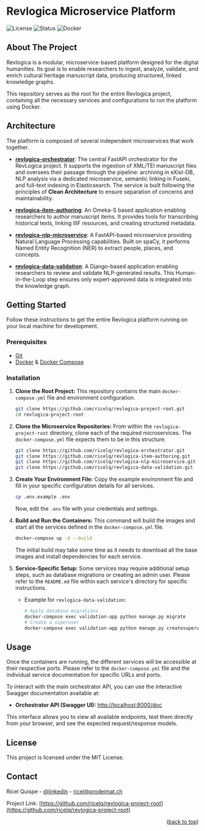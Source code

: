 <a id="readme-top"></a>

# Revlogica Microservice Platform

![License](https://img.shields.io/badge/license-MIT-blue.svg)
![Status](https://img.shields.io/badge/status-in%20development-orange.svg)
![Docker](https://img.shields.io/badge/docker-%230db7ed.svg?style=for-the-badge&logo=docker&logoColor=white)

## About The Project

Revlogica is a modular, microservice-based platform designed for the digital humanities. Its goal is to enable researchers to ingest, analyze, validate, and enrich cultural heritage manuscript data, producing structured, linked knowledge graphs.

This repository serves as the root for the entire Revlogica project, containing all the necessary services and configurations to run the platform using Docker.

## Architecture

The platform is composed of several independent microservices that work together.

- [**revlogica-orchestrator**](./revlogica-orchestrator/): The central FastAPI orchestrator for the RevLogica project. It supports the ingestion of XML/TEI manuscript files and oversees their passage through the pipeline: archiving in eXist-DB, NLP analysis via a dedicated microservice, semantic linking in Fuseki, and full-text indexing in Elasticsearch. The service is built following the principles of **Clean Architecture** to ensure separation of concerns and maintainability.

- [**revlogica-item-authoring**](./revlogica-item-authoring/): An Omeka-S based application enabling researchers to author manuscript items. It provides tools for transcribing historical texts, linking IIIF resources, and creating structured metadata.

- [**revlogica-nlp-microservice**](./revlogica-nlp-microservice/): A FastAPI-based microservice providing Natural Language Processing capabilities. Built on spaCy, it performs Named Entity Recognition (NER) to extract people, places, and concepts.

- [**revlogica-data-validation**](./revlogica-data-validation/): A Django-based application enabling researchers to review and validate NLP-generated results. This Human-in-the-Loop step ensures only expert-approved data is integrated into the knowledge graph.

## Getting Started

Follow these instructions to get the entire Revlogica platform running on your local machine for development.

### Prerequisites

- [Git](https://git-scm.com/)
- [Docker](https://www.docker.com/products/docker-desktop) & [Docker Compose](https://docs.docker.com/compose/)

### Installation

1.  **Clone the Root Project:**
    This repository contains the main `docker-compose.yml` file and environment configuration.

    ```bash
    git clone https://github.com/ricelq/revlogica-project-root.git
    cd revlogica-project-root
    ```

2.  **Clone the Microservice Repositories:**
    From within the `revlogica-project-root` directory, clone each of the required microservices. The `docker-compose.yml` file expects them to be in this structure.

    ```bash
    git clone https://github.com/ricelq/revlogica-orchestrator.git
    git clone https://github.com/ricelq/revlogica-item-authoring.git
    git clone https://github.com/ricelq/revlogica-nlp-microservice.git
    git clone https://github.com/ricelq/revlogica-data-validation.git
    ```

3.  **Create Your Environment File:**
    Copy the example environment file and fill in your specific configuration details for all services.

    ```bash
    cp .env.example .env
    ```

    Now, edit the `.env` file with your credentials and settings.

4.  **Build and Run the Containers:**
    This command will build the images and start all the services defined in the `docker-compose.yml` file.

    ```bash
    docker-compose up -d --build
    ```

    The initial build may take some time as it needs to download all the base images and install dependencies for each service.

5.  **Service-Specific Setup:**
    Some services may require additional setup steps, such as database migrations or creating an admin user. Please refer to the `README.md` file within each service's directory for specific instructions.

    - Example for `revlogica-data-validation`:
      ```bash
      # Apply database migrations
      docker-compose exec validation-app python manage.py migrate
      # Create a superuser
      docker-compose exec validation-app python manage.py createsuperuser
      ```

## Usage

Once the containers are running, the different services will be accessible at their respective ports. Please refer to the `docker-compose.yml` file and the individual service documentation for specific URLs and ports.

To interact with the main orchestrator API, you can use the interactive Swagger documentation available at:

- **Orchestrator API (Swagger UI):** [http://localhost:8000/doc](http://localhost:8000/doc)

This interface allows you to view all available endpoints, test them directly from your browser, and see the expected request/response models.

## License

This project is licensed under the MIT License.

## Contact

Ricel Quispe - [@linkedin](https://www.linkedin.com/in/ricelquispe) - ricel@prodeimat.ch

Project Link: [https://github.com/ricelq/revlogica-project-root](https://github.com/ricelq/revlogica-project-root)

<p align="right">(<a href="#readme-top">back to top</a>)</p>
